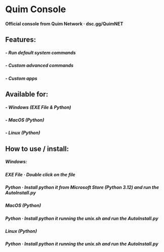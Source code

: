 # Quim Console
#### Official console from Quim Network · dsc.gg/QuimNET

## Features:
##### - Run default system commands
##### - Custom advanced commands
##### - Custom apps

## Available for:
##### - Windows (EXE File & Python)
##### - MacOS (Python)
##### - Linux (Python)

## How to use / install:
##### Windows:
##### EXE File · Double click on the file
##### Python · Install python it from Microsoft Store (Python 3.12) and run the AutoInstall.py

##### MacOS (Python)
##### Python · Install python it running the unix.sh and run the AutoInstall.py

##### Linux (Python)
##### Python · Install python it running the unix.sh and run the AutoInstall.py

